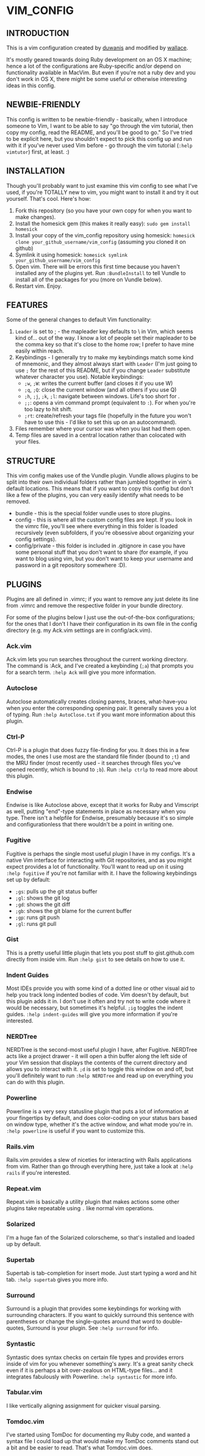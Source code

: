 # VIM\_CONFIG #

## INTRODUCTION ##

This is a vim configuration created by [duwanis](http://www.duwanis.com
"Duwanis.com") and modified by [wallace](http://github.com/wallace/vim_config).

It's mostly geared towards doing Ruby development on an OS X machine; hence a
lot of the configurations are Ruby-specific and/or depend on functionality
available in MacVim. But even if you're not a ruby dev and you don't work in
OS X, there might be some useful or otherwise interesting ideas in this
config.

## NEWBIE-FRIENDLY ##

This config is written to be newbie-friendly - basically, when I introduce
someone to Vim, I want to be able to say "go through the vim tutorial, then copy
my config, read the README, and you'll be good to go." So I've tried to be
explicit here, but you shouldn't expect to pick this config up and run with it
if you've never used Vim before - go through the vim tutorial (`:help vimtutor`)
first, at least. :)
      
## INSTALLATION ##
      
Though you'll probably want to just examine this vim config to see what
I've used, if you're TOTALLY new to vim, you might want to install it and
try it out yourself. That's cool. Here's how:

1. Fork this repository (so you have your own copy for when you want to
   make changes).
2. Install the homesick gem (this makes it really easy): `sudo gem
   install homesick`
3. Install your copy of the vim\_config repository using homesick:
   `homesick clone your_github_username/vim_config` (assuming you
   cloned it on github)
4. Symlink it using homesick: `homesick symlink your_github_username/vim_config`
5. Open vim. There will be errors this first time because you haven't
   installed any of the plugins yet. Run `:BundleInstall` to tell Vundle to
   install all of the packages for you (more on Vundle below).
6. Restart vim. Enjoy.

## FEATURES ##

Some of the general changes to default Vim functionality:

1. `Leader` is set to ; - the mapleader key defaults to \\ in Vim, which
   seems kind of... out of the way. I know a lot of people set their
   mapleader to be the comma key so that it's close to the home row; I
   prefer to have mine easily within reach.
2. Keybindings - I generally try to make my keybindings match some kind of
   mnemonic, and they almost always start with `Leader` (I'm just going to use
   `;` for the rest of this README, but if you change `Leader` substitute
   whatever character you use). Notable keybindings:
   - `;w`, `;W`: writes the current buffer (and closes it if you use W)
   - `;q`, `;Q`: close the current window (and all others if you use Q)
   - `;h`, `;j`, `;k`, `;l`: navigate between windows. Life's too short for
     <C-W>.
   - `;;`: opens a vim command prompt (equivalent to `:`). For when you're too
     lazy to hit shift.
   - `;rt`: create/refresh your tags file (hopefully in the future you won't
     have to use this - I'd like to set this up on an autocommand).
3. Files remember where your cursor was when you last had them open.
4. Temp files are saved in a central location rather than colocated with your
   files.

## STRUCTURE ##

This vim config makes use of the Vundle plugin.
Vundle allows plugins to be split into their own individual folders rather than jumbled
together in vim's default locations. This means that if you want to copy this
config but don't like a few of the plugins, you can very easily identify what
needs to be removed.

* bundle - this is the special folder vundle uses to store plugins.
* config - this is where all the custom config files are kept. If you look in
  the vimrc file, you'll see where everything in this folder is loaded
  recursively (even subfolders, if you're obsessive about organizing your config
  settings).
* config/private - this folder is included in .gitignore in case you have some
  personal stuff that you don't want to share (for example, if you want to blog
  using vim, but you don't want to keep your username and password in a git
  repository somewhere :D).

## PLUGINS ##

Plugins are all defined in .vimrc; if you want to remove any just delete its
line from .vimrc and remove the respective folder in your bundle directory.

For some of the plugins below I just use the out-of-the-box configurations; for
the ones that I don't I have their configuration in its own file in the config
directory (e.g. my Ack.vim settings are in config/ack.vim).

### Ack.vim ###

Ack.vim lets you run searches throughout the current working directory. The
command is :Ack, and I've created a keybinding (`;a`) that prompts you for a
search term. `:help Ack` will give you more information.

### Autoclose ###

Autoclose automatically creates closing parens, braces, what-have-you when you
enter the corresponding opening pair. It generally saves you a lot of typing.
Run `:help AutoClose.txt` if you want more information about this plugin.

### Ctrl-P ###

Ctrl-P is a plugin that does fuzzy file-finding for you. It does this in a few
modes, the ones I use most are the standard file finder (bound to `;t`) and the
MRU finder (most recently used - it searches through files you've opened
recently, which is bound to `;b`). Run `:help ctrlp` to read more about this
plugin.

### Endwise ###

Endwise is like Autoclose above, except that it works for Ruby and Vimscript as
well, putting "end"-type statements in place as necessary when you type. There
isn't a helpfile for Endwise, presumably because it's so simple and
configurationless that there wouldn't be a point in writing one.

### Fugitive ###

Fugitive is perhaps the single most useful plugin I have in my configs. It's a
native Vim interface for interacting with Git repositories, and as you might
expect provides a lot of functionality. You'll want to read up on it using
`:help fugitive` if you're not familiar with it. I have the following
keybindings set up by default:

- `;gs`: pulls up the git status buffer
- `;gl`: shows the git log
- `;gd`: shows the git diff
- `;gb`: shows the git blame for the current buffer
- `;gp`: runs git push
- `;gl`: runs git pull

### Gist ###

This is a pretty useful little plugin that lets you post stuff to
gist.github.com directly from inside vim. Run `:help gist` to see details on how
to use it.

### Indent Guides ###

Most IDEs provide you with some kind of a dotted line or other visual aid to
help you track long indented bodies of code. Vim doesn't by default, but this
plugin adds it in. I don't use it often and try not to write code where it would
be necessary, but sometimes it's helpful. `;ig` toggles the indent guides.
`:help indent-guides` will give you more information if you're interested.

### NERDTree ###

NERDTree is the second-most useful plugin I have, after Fugitive. NERDTree acts
like a project drawer - it will open a thin buffer along the left side of your
Vim session that displays the contents of the current directory and allows you
to interact with it. `;d` is set to toggle this window on and off, but you'll
definitely want to run `:help NERDTree` and read up on everything you can do
with this plugin.

### Powerline ###

Powerline is a very sexy statusline plugin that puts a lot of information at
your fingertips by default, and does color-coding on your status bars based on
window type, whether it's the active window, and what mode you're in. `:help
powerline` is useful if you want to customize this.

### Rails.vim ###

Rails.vim provides a slew of niceties for interacting with Rails applications
from vim. Rather than go through everything here, just take a look at `:help
rails` if you're interested.

### Repeat.vim ###

Repeat.vim is basically a utility plugin that makes actions some other plugins
take repeatable using `.` like normal vim operations.

### Solarized ###

I'm a huge fan of the Solarized colorscheme, so that's installed and loaded up
by default.

### Supertab ###

Supertab is tab-completion for insert mode. Just start typing a word and hit
tab. `:help supertab` gives you more info.

### Surround ###

Surround is a plugin that provides some keybindings for working with surrounding
characters. If you want to quickly surround this sentence with parentheses or
change the single-quotes around that word to double-quotes, Surround is your
plugin. See `:help surround` for info.

### Syntastic ###

Syntastic does syntax checks on certain file types and provides errors inside of
vim for you whenever something's awry. It's a great sanity check even if it is
perhaps a bit over-zealous on HTML-type files... and it integrates fabulously
with Powerline. `:help syntastic` for more info.

### Tabular.vim ###

I like vertically aligning assignment for quicker visual parsing.

### Tomdoc.vim ###

I've started using TomDoc for documenting my Ruby code, and wanted a syntax file
I could load up that would make my TomDoc comments stand out a bit and be easier
to read. That's what Tomdoc.vim does.
